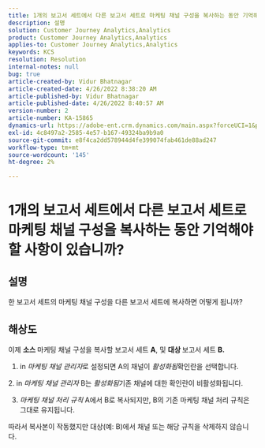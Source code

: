 ```yaml
---
title: 1개의 보고서 세트에서 다른 보고서 세트로 마케팅 채널 구성을 복사하는 동안 기억해야 할 사항이 있습니까?
description: 설명
solution: Customer Journey Analytics,Analytics
product: Customer Journey Analytics,Analytics
applies-to: Customer Journey Analytics,Analytics
keywords: KCS
resolution: Resolution
internal-notes: null
bug: true
article-created-by: Vidur Bhatnagar
article-created-date: 4/26/2022 8:38:20 AM
article-published-by: Vidur Bhatnagar
article-published-date: 4/26/2022 8:40:57 AM
version-number: 2
article-number: KA-15865
dynamics-url: https://adobe-ent.crm.dynamics.com/main.aspx?forceUCI=1&pagetype=entityrecord&etn=knowledgearticle&id=7b416a33-3cc5-ec11-a7b6-0022480a1004
exl-id: 4c8497a2-2585-4e57-b167-49324ba9b9a0
source-git-commit: e8f4ca2dd578944d4fe399074fab461de88ad247
workflow-type: tm+mt
source-wordcount: '145'
ht-degree: 2%

---
```


# 1개의 보고서 세트에서 다른 보고서 세트로 마케팅 채널 구성을 복사하는 동안 기억해야 할 사항이 있습니까?

## 설명


한 보고서 세트의 마케팅 채널 구성을 다른 보고서 세트에 복사하면 어떻게 됩니까?


## 해상도


이제 <b>소스 </b>마케팅 채널 구성을 복사할 보고서 세트 <b>A</b>, 및 <b>대상 </b>보고서 세트 <b>B.</b>

1. in *마케팅 채널 관리자*&#x200B;로 설정되면 A의 채널이 *활성화됨*&#x200B;확인란을 선택합니다.

2. in *마케팅 채널 관리자* B는 *활성화됨*&#x200B;기존 채널에 대한 확인란이 비활성화됩니다.

3. *마케팅 채널 처리 규칙* A에서 B로 복사되지만, B의 기존 마케팅 채널 처리 규칙은 그대로 유지됩니다.

따라서 복사본이 작동했지만 대상(예: B)에서 채널 또는 해당 규칙을 삭제하지 않습니다.
